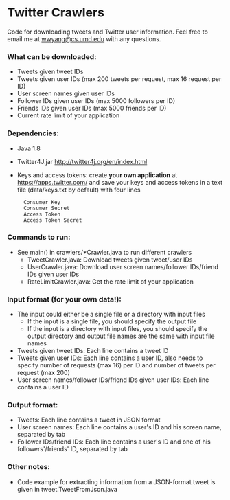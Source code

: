 # Twitter Crawlers
Code for downloading tweets and Twitter user information. Feel free to email me at wwyang@cs.umd.edu with any questions.

### What can be downloaded:
- Tweets given tweet IDs
- Tweets given user IDs (max 200 tweets per request, max 16 request per ID)
- User screen names given user IDs
- Follower IDs given user IDs (max 5000 followers per ID)
- Friends IDs given user IDs (max 5000 friends per ID)
- Current rate limit of your application

### Dependencies: 
- Java 1.8
- Twitter4J.jar <http://twitter4j.org/en/index.html>
- Keys and access tokens: create **your own application** at <https://apps.twitter.com/> and save your keys and access tokens in a text file (data/keys.txt by default) with four lines

		Consumer Key
		Consumer Secret
		Access Token
		Access Token Secret

### Commands to run:
- See main() in crawlers/*Crawler.java to run different crawlers
	* TweetCrawler.java: Download tweets given tweet/user IDs
	* UserCrawler.java: Download user screen names/follower IDs/friend IDs given user IDs
	* RateLimitCrawler.java: Get the rate limit of your application

### Input format (for your own data!):
- The input could either be a single file or a directory with input files
	* If the input is a single file, you should specify the output file
	* If the input is a directory with input files, you should specify the output directory and output file names are the same with input file names
- Tweets given tweet IDs: Each line contains a tweet ID
- Tweets given user IDs: Each line contains a user ID, also needs to specify number of requests (max 16) per ID and number of tweets per request (max 200)
- User screen names/follower IDs/friend IDs given user IDs: Each line contains a user ID

### Output format:
- Tweets: Each line contains a tweet in JSON format
- User screen names: Each line contains a user's ID and his screen name, separated by tab
- Follower IDs/friend IDs: Each line contains a user's ID and one of his followers'/friends' ID, separated by tab

### Other notes:
- Code example for extracting information from a JSON-format tweet is given in tweet.TweetFromJson.java